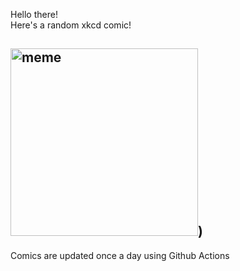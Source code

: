 Hello there! <br>Here's a random xkcd comic!<br>
## <img src="https://imgs.xkcd.com/comics/garfield.jpg" alt="meme" width="300"/>)<br>
Comics are updated once a day using Github Actions